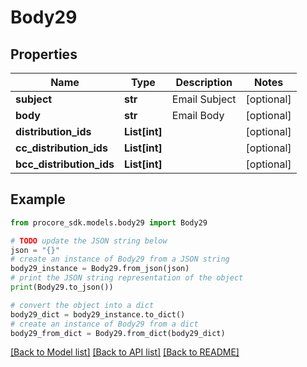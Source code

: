 # Body29


## Properties

Name | Type | Description | Notes
------------ | ------------- | ------------- | -------------
**subject** | **str** | Email Subject | [optional] 
**body** | **str** | Email Body | [optional] 
**distribution_ids** | **List[int]** |  | [optional] 
**cc_distribution_ids** | **List[int]** |  | [optional] 
**bcc_distribution_ids** | **List[int]** |  | [optional] 

## Example

```python
from procore_sdk.models.body29 import Body29

# TODO update the JSON string below
json = "{}"
# create an instance of Body29 from a JSON string
body29_instance = Body29.from_json(json)
# print the JSON string representation of the object
print(Body29.to_json())

# convert the object into a dict
body29_dict = body29_instance.to_dict()
# create an instance of Body29 from a dict
body29_from_dict = Body29.from_dict(body29_dict)
```
[[Back to Model list]](../README.md#documentation-for-models) [[Back to API list]](../README.md#documentation-for-api-endpoints) [[Back to README]](../README.md)


